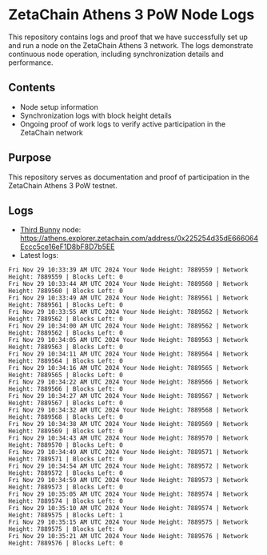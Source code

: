 # ZetaChain Athens 3 PoW Node Logs
This repository contains logs and proof that we have successfully set up and run a node on the ZetaChain Athens 3 network. The logs demonstrate continuous node operation, including synchronization details and performance.

## Contents
- Node setup information
- Synchronization logs with block height details
- Ongoing proof of work logs to verify active participation in the ZetaChain network

## Purpose
This repository serves as documentation and proof of participation in the ZetaChain Athens 3 PoW testnet.

## Logs

- [Third Bunny](https://thirdbunny.xyz/) node: https://athens.explorer.zetachain.com/address/0x225254d35dE666064Eccc5ce16eF1D8bF8D7b5EE
- Latest logs:
```
Fri Nov 29 10:33:39 AM UTC 2024 Your Node Height: 7889559 | Network Height: 7889559 | Blocks Left: 0
Fri Nov 29 10:33:44 AM UTC 2024 Your Node Height: 7889560 | Network Height: 7889560 | Blocks Left: 0
Fri Nov 29 10:33:49 AM UTC 2024 Your Node Height: 7889561 | Network Height: 7889561 | Blocks Left: 0
Fri Nov 29 10:33:55 AM UTC 2024 Your Node Height: 7889562 | Network Height: 7889562 | Blocks Left: 0
Fri Nov 29 10:34:00 AM UTC 2024 Your Node Height: 7889562 | Network Height: 7889562 | Blocks Left: 0
Fri Nov 29 10:34:05 AM UTC 2024 Your Node Height: 7889563 | Network Height: 7889563 | Blocks Left: 0
Fri Nov 29 10:34:11 AM UTC 2024 Your Node Height: 7889564 | Network Height: 7889564 | Blocks Left: 0
Fri Nov 29 10:34:16 AM UTC 2024 Your Node Height: 7889565 | Network Height: 7889565 | Blocks Left: 0
Fri Nov 29 10:34:22 AM UTC 2024 Your Node Height: 7889566 | Network Height: 7889566 | Blocks Left: 0
Fri Nov 29 10:34:27 AM UTC 2024 Your Node Height: 7889567 | Network Height: 7889567 | Blocks Left: 0
Fri Nov 29 10:34:32 AM UTC 2024 Your Node Height: 7889568 | Network Height: 7889568 | Blocks Left: 0
Fri Nov 29 10:34:38 AM UTC 2024 Your Node Height: 7889569 | Network Height: 7889569 | Blocks Left: 0
Fri Nov 29 10:34:43 AM UTC 2024 Your Node Height: 7889570 | Network Height: 7889570 | Blocks Left: 0
Fri Nov 29 10:34:49 AM UTC 2024 Your Node Height: 7889571 | Network Height: 7889571 | Blocks Left: 0
Fri Nov 29 10:34:54 AM UTC 2024 Your Node Height: 7889572 | Network Height: 7889572 | Blocks Left: 0
Fri Nov 29 10:34:59 AM UTC 2024 Your Node Height: 7889573 | Network Height: 7889573 | Blocks Left: 0
Fri Nov 29 10:35:05 AM UTC 2024 Your Node Height: 7889574 | Network Height: 7889574 | Blocks Left: 0
Fri Nov 29 10:35:10 AM UTC 2024 Your Node Height: 7889574 | Network Height: 7889575 | Blocks Left: 1
Fri Nov 29 10:35:15 AM UTC 2024 Your Node Height: 7889575 | Network Height: 7889575 | Blocks Left: 0
Fri Nov 29 10:35:21 AM UTC 2024 Your Node Height: 7889576 | Network Height: 7889576 | Blocks Left: 0
```
